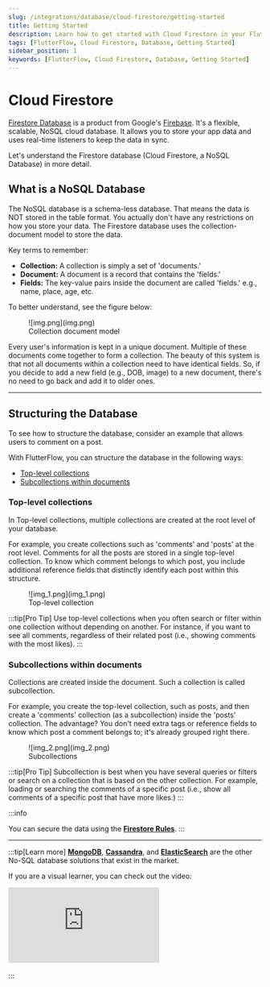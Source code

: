 ```yaml
---
slug: /integrations/database/cloud-firestore/getting-started
title: Getting Started
description: Learn how to get started with Cloud Firestore in your FlutterFlow app to manage your app's data.
tags: [FlutterFlow, Cloud Firestore, Database, Getting Started]
sidebar_position: 1
keywords: [FlutterFlow, Cloud Firestore, Database, Getting Started]
---
```


# Cloud Firestore

[Firestore Database](https://firebase.google.com/docs/firestore) is a product from Google's [Firebase](https://firebase.google.com/). It's a flexible, scalable, NoSQL cloud database. It allows you to store your app data and uses real-time listeners to keep the data in sync.

Let's understand the Firestore database (Cloud Firestore, a NoSQL Database) in more detail.

## What is a NoSQL Database

The NoSQL database is a schema-less database. That means the data is NOT stored in the table format. You actually don't have any restrictions on how you store your data. The Firestore database uses the collection-document model to store the data.

Key terms to remember:

* **Collection:** A collection is simply a set of 'documents.'
* **Document:** A document is a record that contains the 'fields.'
* **Fields:** The key-value pairs inside the document are called 'fields.' e.g., name, place, age, etc.

To better understand, see the figure below:

<figure>
    ![img.png](img.png)
  <figcaption class="centered-caption">Collection document model</figcaption>
</figure>

Every user's information is kept in a unique document. Multiple of these documents come together to form a collection. The beauty of this system is that not all documents within a collection need to have identical fields. So, if you decide to add a new field (e.g., DOB, image) to a new document, there's no need to go back and add it to older ones.



---

## Structuring the Database

To see how to structure the database, consider an example that allows users to comment on a post.

With FlutterFlow, you can structure the database in the following ways:

* [Top-level collections](#top-level-collections)
* [Subcollections within documents](#subcollections-within-documents)

### Top-level collections

In Top-level collections, multiple collections are created at the root level of your database.

For example, you create collections such as 'comments' and 'posts' at the root level. Comments for all the posts are stored in a single top-level collection. To know which comment belongs to which post, you include additional reference fields that distinctly identify each post within this structure.

<figure>
    ![img_1.png](img_1.png)
  <figcaption class="centered-caption">Top-level collection</figcaption>
</figure>

:::tip[Pro Tip]
Use top-level collections when you often search or filter within one collection without depending on another. For instance, if you want to see all comments, regardless of their related post (i.e., showing comments with the most likes).
:::

### Subcollections within documents

Collections are created inside the document. Such a collection is called subcollection.

For example, you create the top-level collection, such as posts, and then create a 'comments' collection (as a subcollection) inside the 'posts' collection. The advantage? You don't need extra tags or reference fields to know which post a comment belongs to; it's already grouped right there.

<figure>
    ![img_2.png](img_2.png)
  <figcaption class="centered-caption">Subcollections</figcaption>
</figure>

:::tip[Pro Tip]
Subcollection is best when you have several queries or filters or search on a collection that 
is based on the other collection. For example, loading or searching the comments of a specific post (i.e., show all comments of a specific post that have more likes.)
:::


:::info

You can secure the data using the [**Firestore Rules**](firestore-rules.md).
:::


---

:::tip[Learn more]
[**MongoDB**](https://www.mongodb.com/), [**Cassandra**](https://cassandra.apache.org/_/index.html), and [**ElasticSearch**](https://www.elastic.co/) are the other No-SQL database solutions that exist in the market.

If you are a visual learner, you can check out the video:

<div class="video-container"><iframe src="https://www.youtube.
com/embed/v_hR4K4auoQ" frameborder="0" allow="accelerometer; autoplay; clipboard-write; encrypted-media; gyroscope; picture-in-picture; web-share" referrerpolicy="strict-origin-when-cross-origin" allowfullscreen></iframe></div>

:::

